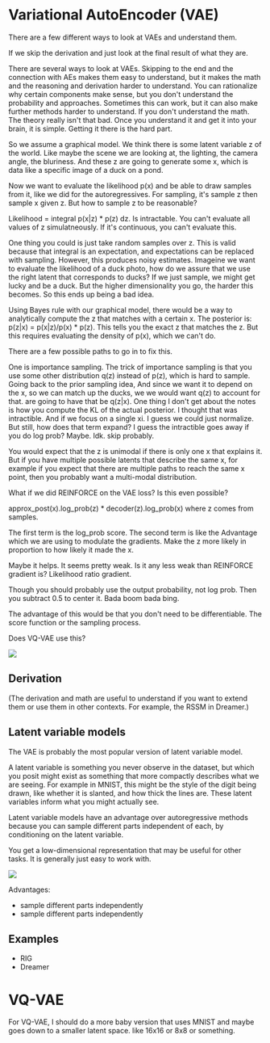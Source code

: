# Variational AutoEncoder (VAE)

There are a few different ways to look at VAEs and understand them.

If we skip the derivation and just look at the final result of what they are.

There are several ways to look at VAEs. Skipping to the end and the connection with AEs makes
them easy to understand, but it makes the math and the reasoning and derivation harder to understand.
You can rationalize why certain components make sense, but you don't understand the probability and
approaches. Sometimes this can work, but it can also make further methods harder to understand.
If you don't understand the math.
The theory really isn't that bad. Once you understand it and get it into your brain, it is simple.
Getting it there is the hard part.


So we assume a graphical model. We think there is some latent variable z of the world.
Like maybe the scene we are looking at, the lighting, the camera angle, the bluriness.
And these z are going to generate some x, which is data like a specific image of a duck on a pond.

Now we want to evaluate the likelihood p(x) and be able to draw samples from it, like we did for the autoregressives.
For sampling, it's sample z then sample x given z. But how to sample z to be reasonable?

Likelihood = integral p(x|z) * p(z) dz.
Is intractable. You can't evaluate all values of z simulatneously.
If it's continuous, you can't evaluate this.

One thing you could is just take random samples over z. This is valid because that
integral is an expectation, and expectations can be replaced with sampling. However,
this produces noisy estimates.
Imageine we want to evaluate the likelihood of a duck photo,
how do we assure that we use the right latent that corresponds to ducks?
If we just sample, we might get lucky and be a duck. But the higher dimensionality you go, the harder this becomes.
So this ends up being a bad idea.

Using Bayes rule with our graphical model, there would be a way to analytically
compute the z that matches with a certain x. The posterior is: p(z|x) = p(x|z)/p(x) * p(z).
This tells you the exact z that matches the z.
But this requires evaluating the density of p(x), which we can't do.

There are a few possible paths to go in to fix this.

One is importance sampling. The trick of importance sampling is that you use some 
other distribution q(z) instead of p(z), which is hard to sample.
Going back to the prior sampling idea, And since we want it to depend on the x, so we can match up the ducks, we
we would want q(z) to account for that.
are going to have that be q(z|x). 
One thing I don't get about the notes is how you compute the KL of the actual posterior. I thought that was
intractible. And if we focus on a single xi. I guess we could just normalize. But still, how does that term expand?
I guess the intractible goes away if you do log prob? Maybe. Idk. skip probably.




You would expect that the z is unimodal if there is only one x that explains it.
But if you have multiple possible latents that describe the same x, for example
if you expect that there are multiple paths to reach the same x point, then you probably
want a multi-modal distribution.


What if we did REINFORCE on the VAE loss? Is this even possible?

approx_post(x).log_prob(z) * decoder(z).log_prob(x)
where z comes from samples.

The first term is the log_prob score. The second term is like the Advantage which we are using to modulate the gradients.
Make the z more likely in proportion to how likely it made the x.

Maybe it helps. It seems pretty weak. Is it any less weak than REINFORCE gradient is?
Likelihood ratio gradient.

Though you should probably use the output probability, not log prob. Then you subtract 0.5 to center it.
Bada boom bada bing.


The advantage of this would be that you don't need to be differentiable.
The score function or the sampling process.

Does VQ-VAE use this?










<img src="https://render.githubusercontent.com/render/math?math=e^{i \pi} = -1">


## Derivation

(The derivation and math are useful to understand if you want to extend them or
use them in other contexts. For example, the RSSM in Dreamer.)




## Latent variable models
The VAE is probably the most popular version of latent variable model.

A latent variable is something you never observe in the dataset, but which
you posit might exist as something that more compactly describes what we are seeing.
For example in MNIST, this might be the style of the digit being drawn, like whether
it is slanted, and how thick the lines are. These latent variables inform what you might
actually see.

Latent variable models have an advantage over autoregressive methods because
you can sample different parts independent of each, by conditioning on the latent variable.

You get a low-dimensional representation that may be useful for other tasks.
It is generally just easy to work with.

![](../../assets/vae_slide.png)


Advantages:
- sample different parts independently
- sample different parts independently


## Examples
- RIG
- Dreamer



# VQ-VAE

For VQ-VAE, I should do a more baby version that uses MNIST and maybe goes down to a smaller latent space. like 16x16 or 8x8 or something.